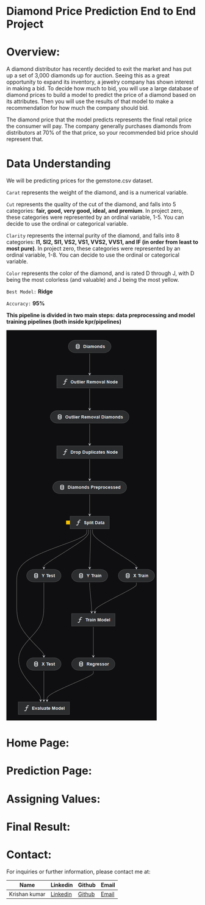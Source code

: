 # Diamond Price Prediction End to End Project

# Overview:

A diamond distributor has recently decided to exit the market and has put up a set of 3,000 diamonds up for auction. Seeing this as a great opportunity to expand its inventory, a jewelry company has shown interest in making a bid. To decide how much to bid, you will use a large database of diamond prices to build a model to predict the price of a diamond based on its attributes. Then you will use the results of that model to make a recommendation for how much the company should bid.

The diamond price that the model predicts represents the final retail price the consumer will pay. The company generally purchases diamonds from distributors at 70% of the that price, so your recommended bid price should represent that.

# Data Understanding
We will be predicting prices for the gemstone.csv dataset.

`Carat` represents the weight of the diamond, and is a numerical variable. 

`Cut` represents the quality of the cut of the diamond, and falls into 5 categories: **fair, good, very good, ideal, and premium**. In project zero, these categories were represented by an ordinal variable, 1-5. You can decide to use the ordinal or categorical variable. 

`Clarity` represents the internal purity of the diamond, and falls into 8 categories: **I1, SI2, SI1, VS2, VS1, VVS2, VVS1, and IF (in order from least to most pure)**. In project zero, these categories were represented by an ordinal variable, 1-8. You can decide to use the ordinal or categorical variable. 

`Color` represents the color of the diamond, and is rated D through J, with D being the most colorless (and valuable) and J being the most yellow.

`Best Model:`  **Ridge**

`Accuracy:` **95%**


**This pipeline is divided in two main steps: data preprocessing and model training pipelines (both inside kpr/pipelines)**

<img src = "https://github.com/KRISHANKUMARPRAJAPAT/DiamondPricePrediction1/blob/main/img/pipeline.png" alt="MLBC">

# Home Page:


# Prediction Page:


# Assigning Values:


# Final Result:


# Contact:
For inquiries or further information, please contact me at:

|Name| Linkedin | Github | Email |
|-|-|-|-|
|Krishan kumar| [Linkedin](www.linkedin.com/in/krishan-kumar-451002262) | [Github](https://github.com/KRISHANKUMARPRAJAPAT) | [Email](krishnakumarprajapat366@gmail.com)
